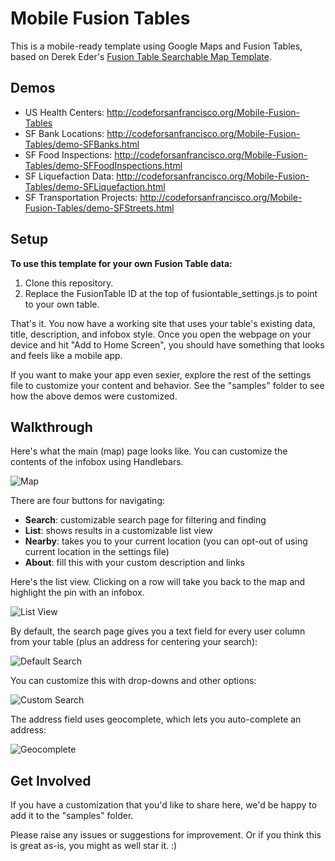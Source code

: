 Mobile Fusion Tables
====================

This is a mobile-ready template using Google Maps and Fusion Tables, based on Derek Eder's [Fusion Table Searchable Map Template](https://github.com/derekeder/FusionTable-Map-Template).

Demos
-----

- US Health Centers: http://codeforsanfrancisco.org/Mobile-Fusion-Tables
- SF Bank Locations: http://codeforsanfrancisco.org/Mobile-Fusion-Tables/demo-SFBanks.html
- SF Food Inspections: http://codeforsanfrancisco.org/Mobile-Fusion-Tables/demo-SFFoodInspections.html
- SF Liquefaction Data: http://codeforsanfrancisco.org/Mobile-Fusion-Tables/demo-SFLiquefaction.html
- SF Transportation Projects: http://codeforsanfrancisco.org/Mobile-Fusion-Tables/demo-SFStreets.html


Setup
-----

**To use this template for your own Fusion Table data:**

1. Clone this repository.
2. Replace the FusionTable ID at the top of fusiontable_settings.js to point to your own table.

That's it.  You now have a working site that uses your table's existing data, title, description, and infobox style.  Once you open the webpage on your device and hit "Add to Home Screen", you should have something that looks and feels like a mobile app.

If you want to make your app even sexier, explore the rest of the settings file to customize your content and behavior.  See the "samples" folder to see how the above demos were customized. 


Walkthrough
-----------

Here's what the main (map) page looks like.  You can customize the contents of the infobox using Handlebars.

![Map](http://sfbrigade.github.io/Mobile-Fusion-Tables/readme-images/map.png)

There are four buttons for navigating:
- **Search**: customizable search page for filtering and finding
- **List**: shows results in a customizable list view
- **Nearby**: takes you to your current location (you can opt-out of using current location in the settings file)
- **About**: fill this with your custom description and links

Here's the list view. Clicking on a row will take you back to the map and highlight the pin with an infobox.

![List View](http://sfbrigade.github.io/Mobile-Fusion-Tables/readme-images/listview.png)

By default, the search page gives you a text field for every user column from your table (plus an address for centering your search):

![Default Search](http://sfbrigade.github.io/Mobile-Fusion-Tables/readme-images/search-default.png)

You can customize this with drop-downs and other options:

![Custom Search](http://sfbrigade.github.io/Mobile-Fusion-Tables/readme-images/search-custom.png)

The address field uses geocomplete, which lets you auto-complete an address:

![Geocomplete](http://sfbrigade.github.io/Mobile-Fusion-Tables/readme-images/geocomplete.png)


Get Involved
------------

If you have a customization that you'd like to share here, we'd be happy to add it to the "samples" folder.

Please raise any issues or suggestions for improvement.  Or if you think this is great as-is, you might as well star it.  :)

